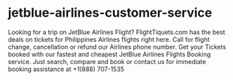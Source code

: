 # jetblue-airlines-customer-service
Looking for a trip on JetBlue Airlines Flight? FlightTiquets.com has the best deals on tickets for Philippines Airlines flights right here. Call for flight change, cancellation or refund our Airlines phone number.     Get your Tickets booked with our fastest and cheapest JetBlue Airlines Flights Booking service. Just search, compare and book or contact us for immediate booking assistance at    +1(888) 707-1535
